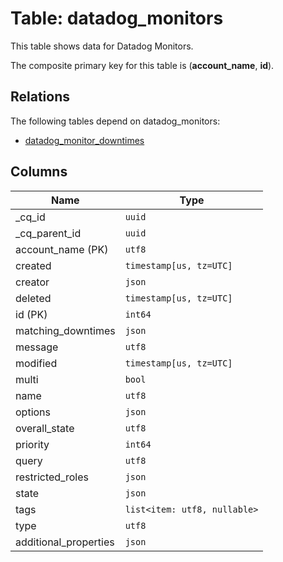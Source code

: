 # Table: datadog_monitors

This table shows data for Datadog Monitors.

The composite primary key for this table is (**account_name**, **id**).

## Relations

The following tables depend on datadog_monitors:
  - [datadog_monitor_downtimes](datadog_monitor_downtimes)

## Columns

| Name          | Type          |
| ------------- | ------------- |
|_cq_id|`uuid`|
|_cq_parent_id|`uuid`|
|account_name (PK)|`utf8`|
|created|`timestamp[us, tz=UTC]`|
|creator|`json`|
|deleted|`timestamp[us, tz=UTC]`|
|id (PK)|`int64`|
|matching_downtimes|`json`|
|message|`utf8`|
|modified|`timestamp[us, tz=UTC]`|
|multi|`bool`|
|name|`utf8`|
|options|`json`|
|overall_state|`utf8`|
|priority|`int64`|
|query|`utf8`|
|restricted_roles|`json`|
|state|`json`|
|tags|`list<item: utf8, nullable>`|
|type|`utf8`|
|additional_properties|`json`|